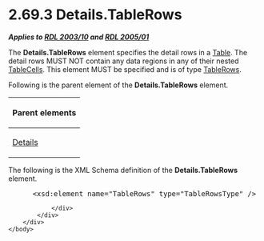 <html dir="LTR" xmlns:mshelp="http://msdn.microsoft.com/mshelp" xmlns:ddue="http://ddue.schemas.microsoft.com/authoring/2003/5" xmlns:xlink="http://www.w3.org/1999/xlink" xmlns:tool="http://www.microsoft.com/tooltip">
    <head>
        <meta http-equiv="Content-Type" content="text/html; CHARSET=utf-8"></meta>
        <meta name="save" content="history"></meta>
        <title>2.69.3 Details.TableRows</title>
        <xml>
            <mshelp:toctitle title="2.69.3 Details.TableRows"></mshelp:toctitle>
            <mshelp:rltitle title="[MS-RDL]: Details.TableRows"></mshelp:rltitle>
            <mshelp:keyword index="A" term="26d1921c-fb14-4676-8d5e-61c94dc11a8e"></mshelp:keyword>
            <mshelp:attr name="DCSext.ContentType" value="open specification"></mshelp:attr>
            <mshelp:attr name="AssetID" value="26d1921c-fb14-4676-8d5e-61c94dc11a8e"></mshelp:attr>
            <mshelp:attr name="TopicType" value="kbRef"></mshelp:attr>
            <mshelp:attr name="DCSext.Title" value="[MS-RDL]: Details.TableRows" />
        </xml>
    </head>
    <body>
        <div id="header">
            <h1 class="heading">2.69.3 Details.TableRows</h1>
        </div>
        <div id="mainSection">
            <div id="mainBody">
                <div id="allHistory" class="saveHistory"></div>
                <div id="sectionSection0" class="section" name="collapseableSection">
                    

<p><b><i>Applies to </i></b><a href="a7e2ad00-07c8-4f6d-80ab-3ad55df7b233.html"><b><i>RDL 2003/10</i></b></a><b>
<i>and </i></b><a href="3ebe2912-4958-4832-b391-cad1f5e13338.html"><b><i>RDL 2005/01</i></b></a></p>

<p>The <b>Details.TableRows</b> element specifies the detail
rows in a <a href="660db744-699e-4ca3-a2d6-a5cab4bcf9b0.html">Table</a>. The
detail rows MUST NOT contain any data regions in any of their nested <a href="a60424f1-e149-4184-a9c1-78e4e507baae.html">TableCells</a>. This element
MUST be specified and is of type <a href="e0f8c5a6-4cdb-4fec-9bfc-cabf5ecd04ad.html">TableRows</a>.</p>

<p>Following is the parent element of the <b>Details.TableRows</b>
element.</p>

<table>
 <thead>
  <tr>
   <th>
   <p>Parent elements</p>
   </th>
  </tr>
 </thead>
 <tr>
  <td>
  <p><a href="10728959-73bf-46f9-b7a8-1b3612eda445.html">Details</a></p>
  </td>
 </tr>
</table>

<p>The following is the XML Schema definition of the <b>Details.TableRows</b>
element.           </p>

<dl>
<dd>
<div><pre> &lt;xsd:element name=&quot;TableRows&quot; type=&quot;TableRowsType&quot; /&gt;
</pre></div>
</dd></dl>


                </div>
            </div>
        </div>
    </body>
</html>